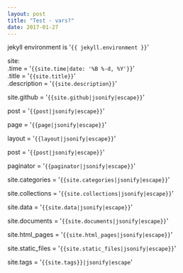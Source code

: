 ```yaml
---
layout: post
title: "Test - vars?"
date: 2017-01-27
---
```


jekyll environment is '```{{ jekyll.environment }}```'

site:
<br>.time = '```{{site.time|date: '%B %-d, %Y'}}```'
<br>.title = '```{{site.title}}```'
<br>.description = '```{{site.description}}```'

site.github = '```{{site.github|jsonify|escape}}```'

post = '```{{post|jsonify|escape}}```'

page = '```{{page|jsonify|escape}}```'

layout = '```{{layout|jsonify|escape}}```'

post = '```{{post|jsonify|escape}}```'

paginator = '```{{paginator|jsonify|escape}}```'

site.categories = '```{{site.categories|jsonify|escape}}```'

site.collections = '```{{site.collections|jsonify|escape}}```'

site.data = '```{{site.data|jsonify|escape}}```'

site.documents = '```{{site.documents|jsonify|escape}}```'

site.html_pages = '```{{site.html_pages|jsonify|escape}}```'

site.static_files = '```{{site.static_files|jsonify|escape}}```'

site.tags = '```{{site.tags}}|jsonify|escape```'
